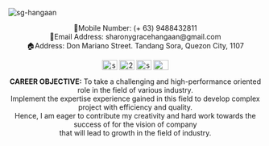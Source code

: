 
![sg-hangaan](https://github.com/SG-Hangaan/SG-Hangaan/assets/127215110/d75e5fd9-c8b6-4623-8051-430efa02793e)


<p align="center">
📲Mobile Number: (+ 63) 9488432811 <br>
📧Email Address: sharonygracehangaan@gmail.com <br>
🏠Address: Don Mariano Street. Tandang Sora, Quezon City, 1107 <br>
<p align="center">
<a href="https://linkedin.com/in/sghangaan" target="blank"><img align="center" src="https://raw.githubusercontent.com/rahuldkjain/github-profile-readme-generator/master/src/images/icons/Social/linked-in-alt.svg" alt="sghangaan" height="20" width="30" /></a>
<a href="https://stackoverflow.com/users/22369096" target="blank"><img align="center" src="https://raw.githubusercontent.com/rahuldkjain/github-profile-readme-generator/master/src/images/icons/Social/stack-overflow.svg" alt="22369096" height="20" width="30" /></a>
<a href="https://instagram.com/sg_hangaan" target="blank"><img align="center" src="https://raw.githubusercontent.com/rahuldkjain/github-profile-readme-generator/master/src/images/icons/Social/instagram.svg" alt="sg_hangaan" height="20" width="30" /></a>
<a href="https://discord.gg/CHAWON#9096" target="blank"><img align="center" src="https://raw.githubusercontent.com/rahuldkjain/github-profile-readme-generator/master/src/images/icons/Social/discord.svg" alt="CHAWON#9096" height="20" width="30" /></a>
</p>

<p align="center">
<b>CAREER OBJECTIVE:</b>
To take a challenging and high-performance oriented role in the field of various industry. <br>
Implement the expertise experience gained in this field to develop complex project with efficiency and quality. <br>
Hence, I am eager to contribute my creativity and hard work towards the success of for the vision of company <br>
that will lead to growth in the field of industry. <br></p>
